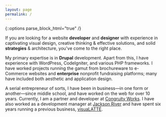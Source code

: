 ```yaml
---
layout: page
permalink: /
---
```


{::options parse_block_html="true" /}

<div class="larger">

If you are looking for a website **developer** and **designer** with experience in captivating visual design, creative thinking & effective solutions, and solid **strategies** & architecture, you've come to the right place.

My primary expertise is in **Drupal** development. Apart from this, I have experience with WordPress, CodeIgniter, and various PHP frameworks. I have worked projects running the gamut from brochureware to e-Commerce websites and **enterprise** nonprofit fundraising platforms; many have included both aesthetic and application design.
 
A serial entrepreneur of sorts, I have been in business&mdash;in one form or another&mdash;since middle school, and have worked on the web for over 10 years. Currently, I am a partner and developer at [Congruity Works](http://congruity.works/). I have also worked as a development manager at [Jackson River](http://www.jacksonriver.com/) and have spent six years running a previous business, [visuaLATT&Eacute;](http://www.visualatte.com/). 

</div>
